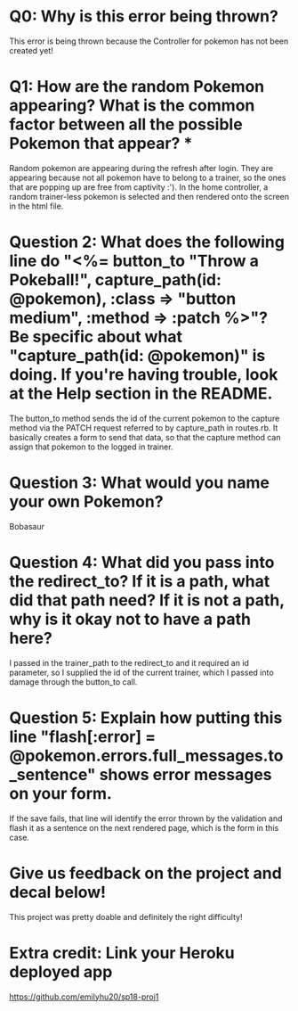 # Q0: Why is this error being thrown?
This error is being thrown because the Controller for pokemon has not been created yet!
# Q1: How are the random Pokemon appearing? What is the common factor between all the possible Pokemon that appear? *
Random pokemon are appearing during the refresh after login. They are appearing because not all pokemon have to belong to a trainer, so the ones that are popping up are free from captivity :'). In the home controller, a random trainer-less pokemon is selected and then rendered onto the screen in the html file. 

# Question 2: What does the following line do "<%= button_to "Throw a Pokeball!", capture_path(id: @pokemon), :class => "button medium", :method => :patch %>"? Be specific about what "capture_path(id: @pokemon)" is doing. If you're having trouble, look at the Help section in the README.
The button_to method sends the id of the current pokemon to the capture method via the PATCH request referred to by capture_path in routes.rb. It basically creates a form to send that data, so that the capture method can assign that pokemon to the logged in trainer. 

# Question 3: What would you name your own Pokemon?
Bobasaur

# Question 4: What did you pass into the redirect_to? If it is a path, what did that path need? If it is not a path, why is it okay not to have a path here?
I passed in the trainer_path to the redirect_to and it required an id parameter, so I supplied the id of the current trainer, which I passed into damage through the button_to call. 

# Question 5: Explain how putting this line "flash[:error] = @pokemon.errors.full_messages.to_sentence" shows error messages on your form.
If the save fails, that line will identify the error thrown by the validation and flash it as a sentence on the next rendered page, which is the form in this case. 

# Give us feedback on the project and decal below!
This project was pretty doable and definitely the right difficulty!

# Extra credit: Link your Heroku deployed app
https://github.com/emilyhu20/sp18-proj1


